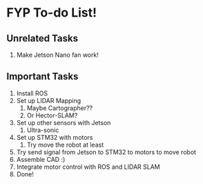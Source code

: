 # FYP To-do List!

## Unrelated Tasks

1. Make Jetson Nano fan work!

## Important Tasks

1. Install ROS
2. Set up LIDAR Mapping
   1. Maybe Cartographer??
   2. Or Hector-SLAM?
3. Set up other sensors with Jetson
   1. Ultra-sonic
4. Set up STM32 with motors
   1. Try move the robot at least
5. Try send signal from Jetson to STM32 to motors to move robot
6. Assemble CAD :)
7. Integrate motor control with ROS and LIDAR SLAM
8. Done!